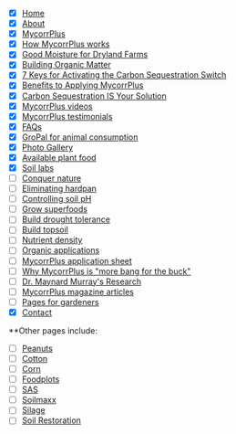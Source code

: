 - [x] [Home](https://www.ag-usa.net/index.php)
- [x] [About](https://www.ag-usa.net/about.php)
- [x] [MycorrPlus](https://www.ag-usa.net/mycorrplus.php)
- [x] [How MycorrPlus works](https://www.ag-usa.net/mycorrplusfunction.php)
- [x] [Good Moisture for Dryland Farms](https://www.ag-usa.net/dryland.php)
- [x] [Building Organic Matter](https://www.ag-usa.net/buildorganicmatter.php)
- [x] [7 Keys for Activating the Carbon Sequestration Switch](https://www.ag-usa.net/7keys.php)
- [x] [Benefits to Applying MycorrPlus](https://www.ag-usa.net/benefits.php)
- [x] [Carbon Sequestration IS Your Solution](https://www.ag-usa.net/sequestration.php)
- [x] [MycorrPlus videos](https://www.ag-usa.net/videos.php)
- [x] [MycorrPlus testimonials](https://www.ag-usa.net/testimonials.php)
- [x] [FAQs](https://www.ag-usa.net/faq.php)
- [x] [GroPal for animal consumption](https://www.ag-usa.net/animals.php)
- [x] [Photo Gallery](https://www.ag-usa.net/gallery.php)
- [x] [Available plant food](https://www.ag-usa.net/availableplantfood.php)
- [x] [Soil labs](https://www.ag-usa.net/SoilLabs.php)
- [ ] [Conquer nature](https://www.ag-usa.net/conquernature.php)
- [ ] [Eliminating hardpan](https://www.ag-usa.net/hardpan.php)
- [ ] [Controlling soil pH](https://www.ag-usa.net/soilph.php)
- [ ] [Grow superfoods](https://www.ag-usa.net/superfood.php)
- [ ] [Build drought tolerance](https://www.ag-usa.net/droughttolerance.php)
- [ ] [Build topsoil](https://www.ag-usa.net/buildtopsoil.php)
- [ ] [Nutrient density](https://www.ag-usa.net/nutrientdensity.php)
- [ ] [Organic applications](https://www.ag-usa.net/organic.php)
- [ ] [MycorrPlus application sheet](https://www.ag-usa.net/application.php)
- [ ] [Why MycorrPlus is "more bang for the buck"](https://www.ag-usa.net/greatvalue.php)
- [ ] [Dr. Maynard Murray's Research](https://www.ag-usa.net/drmaynardmurrayresearch.php)
- [ ] [MycorrPlus magazine articles](https://www.ag-usa.net/articles.php)
- [ ] [Pages for gardeners](https://www.ag-usa.net/index1.php)
- [x] [Contact](https://www.ag-usa.net/g-contact.php)

\*\*Other pages include:

- [ ] [Peanuts](https://www.ag-usa.net/peanuts.php)
- [ ] [Cotton](https://www.ag-usa.net/cotton.php)
- [ ] [Corn](https://www.ag-usa.net/corn.php)
- [ ] [Foodplots](https://www.ag-usa.net/foodplots.php)
- [ ] [SAS](https://www.ag-usa.net/sas.php)
- [ ] [Soilmaxx](https://www.ag-usa.net/soilmaxx.php)
- [ ] [Silage](https://www.ag-usa.net/silage.php)
- [ ] [Soil Restoration](https://www.ag-usa.net/soilrestoration.php)
